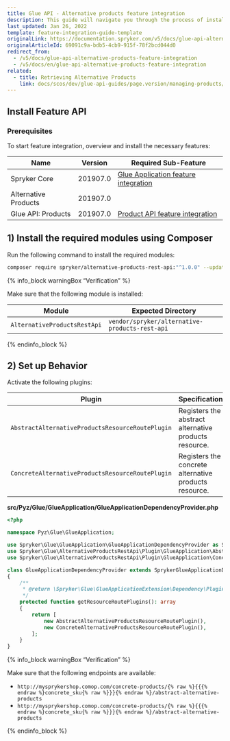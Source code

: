 ```yaml
---
title: Glue API - Alternative products feature integration
description: This guide will navigate you through the process of installing and configuring the Alternative Products API feature in Spryker OS.
last_updated: Jan 26, 2022
template: feature-integration-guide-template
originalLink: https://documentation.spryker.com/v5/docs/glue-api-alternative-products-feature-integration
originalArticleId: 69091c9a-bdb5-4cb9-915f-78f2bcd044d0
redirect_from:
  - /v5/docs/glue-api-alternative-products-feature-integration
  - /v5/docs/en/glue-api-alternative-products-feature-integration
related:
  - title: Retrieving Alternative Products
    link: docs/scos/dev/glue-api-guides/page.version/managing-products/retrieving-alternative-products.html
---
```


## Install Feature API

### Prerequisites

To start feature integration, overview and install the necessary features:

| Name | Version | Required Sub-Feature |
| --- | --- | --- |
| Spryker Core | 201907.0 | [Glue Application feature integration](/docs/scos/dev/feature-integration-guides/{{page.version}}/glue-api/glue-api-glue-application-feature-integration.html) |
| Alternative Products | 201907.0 | |
| Glue API: Products | 201907.0 | [Product API feature integration](/docs/scos/dev/feature-integration-guides/{{page.version}}/glue-api/glue-api-product-feature-integration.html) |

## 1) Install the required modules using Composer

Run the following command to install the required modules:

```bash
composer require spryker/alternative-products-rest-api:"^1.0.0" --update-with-dependencies
```

{% info_block warningBox “Verification” %}

Make sure that the following module is installed:

| Module | Expected Directory |
| --- | --- |
| `AlternativeProductsRestApi` | `vendor/spryker/alternative-products-rest-api` |

{% endinfo_block %}

## 2) Set up Behavior

Activate the following plugins:

| Plugin | Specification | Prerequisites | Namespace |
| --- | --- | --- | --- |
| `AbstractAlternativeProductsResourceRoutePlugin` | Registers the abstract alternative products resource. | None | `Spryker\Glue\AlternativeProductsRestApi\Plugin\GlueApplication` |
| `ConcreteAlternativeProductsResourceRoutePlugin` | Registers the concrete alternative products resource. | None | `Spryker\Glue\AlternativeProductsRestApi\Plugin\GlueApplication` |

**src/Pyz/Glue/GlueApplication/GlueApplicationDependencyProvider.php**

```php
<?php

namespace Pyz\Glue\GlueApplication;

use Spryker\Glue\GlueApplication\GlueApplicationDependencyProvider as SprykerGlueApplicationDependencyProvider;
use Spryker\Glue\AlternativeProductsRestApi\Plugin\GlueApplication\AbstractAlternativeProductsResourceRoutePlugin;
use Spryker\Glue\AlternativeProductsRestApi\Plugin\GlueApplication\ConcreteAlternativeProductsResourceRoutePlugin

class GlueApplicationDependencyProvider extends SprykerGlueApplicationDependencyProvider
{
    /**
     * @return \Spryker\Glue\GlueApplicationExtension\Dependency\Plugin\ResourceRoutePluginInterface[]
     */
    protected function getResourceRoutePlugins(): array
    {
        return [
            new AbstractAlternativeProductsResourceRoutePlugin(),
            new ConcreteAlternativeProductsResourceRoutePlugin(),
        ];
    }
}
```

{% info_block warningBox “Verification” %}

Make sure that the following endpoints are available:

* `http://mysprykershop.comop.com/concrete-products/{% raw %}{{{% endraw %}concrete_sku{% raw %}}}{% endraw %}/abstract-alternative-products`
* `http://mysprykershop.comop.com/concrete-products/{% raw %}{{{% endraw %}concrete_sku{% raw %}}}{% endraw %}/abstract-alternative-products`

{% endinfo_block %}
